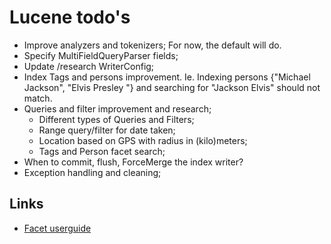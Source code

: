 # Lucene todo's
- Improve analyzers and tokenizers; For now, the default will do.
- Specify MultiFieldQueryParser fields;
- Update /research WriterConfig;
- Index Tags and persons improvement. Ie. Indexing persons {"Michael Jackson", "Elvis Presley "} and searching for "Jackson Elvis" should not match.
- Queries and filter improvement and research;
  - Different types of Queries and Filters;
  - Range query/filter for date taken;
  - Location based on GPS with radius in (kilo)meters;
  - Tags and Person facet search;
- When to commit, flush, ForceMerge the index writer?
- Exception handling and cleaning;


## Links
- [Facet userguide](https://lucene.apache.org/core/4_1_0/facet/org/apache/lucene/facet/doc-files/userguide.html)